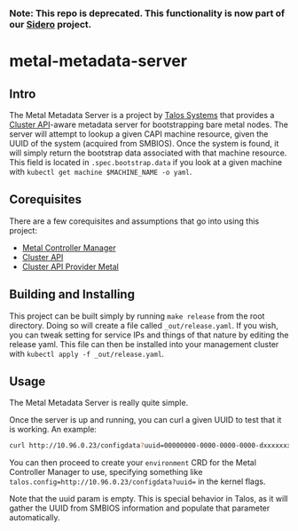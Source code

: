 ### Note: This repo is deprecated. This functionality is now part of our [Sidero](https://github.com/talos-systems/sidero) project.

# metal-metadata-server

## Intro

The Metal Metadata Server is a project by [Talos Systems](https://www.talos-systems.com/) that provides a [Cluster API](https://github.com/kubernetes-sigs/cluster-api)-aware metadata server for bootstrapping bare metal nodes.
The server will attempt to lookup a given CAPI machine resource, given the UUID of the system (acquired from SMBIOS).
Once the system is found, it will simply return the bootstrap data associated with that machine resource.
This field is located in `.spec.bootstrap.data` if you look at a given machine with `kubectl get machine $MACHINE_NAME -o yaml`.

## Corequisites

There are a few corequisites and assumptions that go into using this project:

- [Metal Controller Manager](https://github.com/talos-systems/metal-controller-manager)
- [Cluster API](https://github.com/kubernetes-sigs/cluster-api)
- [Cluster API Provider Metal](https://github.com/talos-systems/cluster-api-provider-metal)

## Building and Installing

This project can be built simply by running `make release` from the root directory.
Doing so will create a file called `_out/release.yaml`.
If you wish, you can tweak setting for service IPs and things of that nature by editing the release yaml.
This file can then be installed into your management cluster with `kubectl apply -f _out/release.yaml`.

## Usage

The Metal Metadata Server is really quite simple.

Once the server is up and running, you can curl a given UUID to test that it is working.
An example:

```bash
curl http://10.96.0.23/configdata?uuid=00000000-0000-0000-0000-dxxxxxxxxx
```

You can then proceed to create your `environment` CRD for the Metal Controller Manager to use, specifying something like `talos.config=http://10.96.0.23/configdata?uuid=` in the kernel flags.

Note that the uuid param is empty.
This is special behavior in Talos, as it will gather the UUID from SMBIOS information and populate that parameter automatically.
